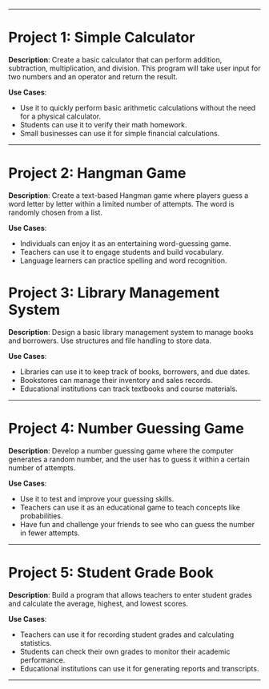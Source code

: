 

---

# Project 1: Simple Calculator

**Description**: 
Create a basic calculator that can perform addition, subtraction, multiplication, and division. This program will take user input for two numbers and an operator and return the result.

**Use Cases**:
- Use it to quickly perform basic arithmetic calculations without the need for a physical calculator.
- Students can use it to verify their math homework.
- Small businesses can use it for simple financial calculations.

---

# Project 2: Hangman Game

**Description**:
Create a text-based Hangman game where players guess a word letter by letter within a limited number of attempts. The word is randomly chosen from a list.

**Use Cases**:
- Individuals can enjoy it as an entertaining word-guessing game.
- Teachers can use it to engage students and build vocabulary.
- Language learners can practice spelling and word recognition.



# Project 3: Library Management System

**Description**:
Design a basic library management system to manage books and borrowers. Use structures and file handling to store data.

**Use Cases**:
- Libraries can use it to keep track of books, borrowers, and due dates.
- Bookstores can manage their inventory and sales records.
- Educational institutions can track textbooks and course materials.

---

# Project 4: Number Guessing Game

**Description**:
Develop a number guessing game where the computer generates a random number, and the user has to guess it within a certain number of attempts.

**Use Cases**:
- Use it to test and improve your guessing skills.
- Teachers can use it as an educational game to teach concepts like probabilities.
- Have fun and challenge your friends to see who can guess the number in fewer attempts.

---


# Project 5: Student Grade Book

**Description**:
Build a program that allows teachers to enter student grades and calculate the average, highest, and lowest scores.

**Use Cases**:
- Teachers can use it for recording student grades and calculating statistics.
- Students can check their own grades to monitor their academic performance.
- Educational institutions can use it for generating reports and transcripts.

---


